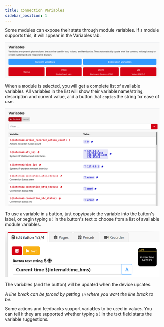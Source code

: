 ```yaml
---
title: Connection Variables
sidebar_position: 1
---
```


Some modules can expose their state through module variables. If a module supports this, it will appear in the Variables tab.

![Module variables Tab](images/admingui-variables.png?raw=true 'Module variables tab')

When a module is selected, you will get a complete list of available variables. All variables in the list will show their variable name/string, description and current value, and a button that `copies` the string for ease of use.

![Module variables](images/dynamic-variables.png?raw=true 'Module variables')

To use a variable in a button, just copy/paste the variable into the button's label, or begin typing `$(` in the button's text to choose from a list of available module variables.

![Module variables usage](images/dynamic-variable-usage.png?raw=true 'Module variable usage')

The variables (and the button) will be updated when the device updates.

_A line break can be forced by putting `\n` where you want the line break to be._

Some actions and feedbacks support variables to be used in values. You can tell if they are supported whether typing `$(` in the text field starts the variable suggestions.
